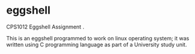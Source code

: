 # eggshell
CPS1012 Eggshell Assignment .


This is an eggshell programmed to work on linux operating system; it was written using C programming language
as part of a University study unit.
